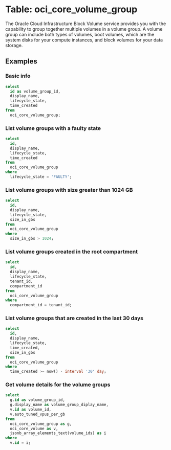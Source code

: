 # Table: oci_core_volume_group

The Oracle Cloud Infrastructure Block Volume service provides you with the capability to group together multiple volumes in a volume group. A volume group can include both types of volumes, boot volumes, which are the system disks for your compute instances, and block volumes for your data storage.

## Examples

### Basic info

```sql
select
  id as volume_group_id,
  display_name,
  lifecycle_state,
  time_created
from
  oci_core_volume_group;
```

### List volume groups with a faulty state

```sql
select
  id,
  display_name,
  lifecycle_state,
  time_created
from
  oci_core_volume_group
where
  lifecycle_state = 'FAULTY';
```

### List volume groups with size greater than 1024 GB

```sql
select
  id,
  display_name,
  lifecycle_state,
  size_in_gbs
from
  oci_core_volume_group
where
  size_in_gbs > 1024;
```

### List volume groups created in the root compartment

```sql
select
  id,
  display_name,
  lifecycle_state,
  tenant_id,
  compartment_id
from
  oci_core_volume_group
where
  compartment_id = tenant_id;
```

### List volume groups that are created in the last 30 days

```sql
select
  id,
  display_name,
  lifecycle_state,
  time_created,
  size_in_gbs
from
  oci_core_volume_group
where
  time_created >= now() - interval '30' day;
```

### Get volume details for the volume groups

```sql
select
  g.id as volume_group_id,
  g.display_name as volume_group_diplay_name,
  v.id as volume_id,
  v.auto_tuned_vpus_per_gb
from
  oci_core_volume_group as g,
  oci_core_volume as v,
  jsonb_array_elements_text(volume_ids) as i
where
  v.id = i;
```